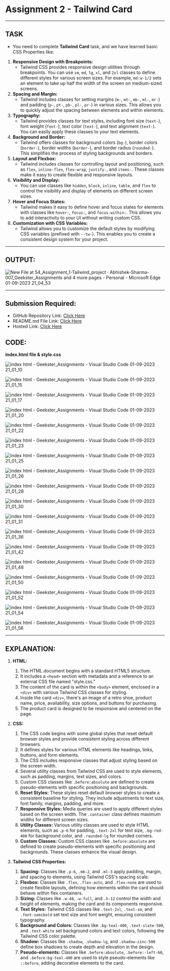 # Assignment 2 - Tailwind Card
---
## TASK 
- You need to complete **Tailwind Card** task, and we have learned basic CSS Properties like:
1. **Responsive Design with Breakpoints:**
   - Tailwind CSS provides responsive design utilities through breakpoints. You can use `sm`, `md`, `lg`, `xl`, and `2xl` classes to define different styles for various screen sizes. For example, `md:w-1/2` sets an element to take up half the width of the screen on medium-sized screens.
2. **Spacing and Margin:**
   - Tailwind includes classes for setting margins (`m-`, `mt-`, `mb-`, `ml-`, `mr-`) and padding (`p-`, `pt-`, `pb-`, `pl-`, `pr-`) in various sizes. This allows you to quickly adjust the spacing between elements and within elements.
3. **Typography:**
   - Tailwind provides classes for text styles, including font size (`text-`), font weight (`font-`), text color (`text-`), and text alignment (`text-`). You can easily apply these classes to your text elements.
4. **Background and Border:**
   - Tailwind offers classes for background colors (`bg-`), border colors (`border-`), border widths (`border-`), and border radius (`rounded-`). This simplifies the process of styling backgrounds and borders.
5. **Layout and Flexbox:**
   - Tailwind includes classes for controlling layout and positioning, such as `flex`, `inline-flex`, `flex-wrap`, `justify-`, and `items-`. These classes make it easy to create flexible and responsive layouts.
6. **Visibility and Display:**
   - You can use classes like `hidden`, `block`, `inline`, `table`, and `flex` to control the visibility and display of elements on different screen sizes.
7. **Hover and Focus States:**
   - Tailwind makes it easy to define hover and focus states for elements with classes like `hover:`, `focus:`, and `focus-within:`. This allows you to add interactivity to your UI without writing custom CSS.
8. **Customization with CSS Variables:**
   - Tailwind allows you to customize the default styles by modifying CSS variables (prefixed with `--tw-`). This enables you to create a consistent design system for your project.
---
## OUTPUT:

![New File at 54_Assignment_1-Tailwind_project · Abhishek-Sharma-007_Geekster_Assignments and 4 more pages - Personal - Microsoft​ Edge 01-09-2023 21_04_53](https://github.com/Abhishek-Sharma-007/Geekster_Assignments/assets/84591804/188b2dc6-48a2-4b36-abaf-c7b0263a4169)

---
## Submission Required:
- GitHub Repository Link: [Click Here](https://github.com/Abhishek-Sharma-007/Geekster_Assignments/tree/master/55_Assignment_2-Tailwind_Card)
- README.md File Link: [Click Here](https://github.com/Abhishek-Sharma-007/Geekster_Assignments/blob/master/55_Assignment_2-Tailwind_Card/README.md)
- Hosted Link: [Click Here](https://abhishek-sharma-007.github.io/Geekster_Assignments/55_Assignment_2-Tailwind_Card/index.html)

## CODE:
**index.html file & style.css**

![index html - Geekster_Assignments - Visual Studio Code 01-09-2023 21_01_10](https://github.com/Abhishek-Sharma-007/Geekster_Assignments/assets/84591804/cf3b0e9f-b3e9-473a-9af3-81c23eb3e4e6)

![index html - Geekster_Assignments - Visual Studio Code 01-09-2023 21_01_15](https://github.com/Abhishek-Sharma-007/Geekster_Assignments/assets/84591804/1b5558ad-7175-4ecb-8350-e0202ffe65ad)

![index html - Geekster_Assignments - Visual Studio Code 01-09-2023 21_01_17](https://github.com/Abhishek-Sharma-007/Geekster_Assignments/assets/84591804/b4a76d90-d16c-4e10-a360-07de10457fb0)

![index html - Geekster_Assignments - Visual Studio Code 01-09-2023 21_01_20](https://github.com/Abhishek-Sharma-007/Geekster_Assignments/assets/84591804/c269afb1-462a-49ba-994f-761d377278bf)

![index html - Geekster_Assignments - Visual Studio Code 01-09-2023 21_01_22](https://github.com/Abhishek-Sharma-007/Geekster_Assignments/assets/84591804/c1a4269d-56c2-4aae-b432-83a9c982853e)

![index html - Geekster_Assignments - Visual Studio Code 01-09-2023 21_01_23](https://github.com/Abhishek-Sharma-007/Geekster_Assignments/assets/84591804/a1ed13a4-676b-477c-8c10-870151bc37a8)

![index html - Geekster_Assignments - Visual Studio Code 01-09-2023 21_01_25](https://github.com/Abhishek-Sharma-007/Geekster_Assignments/assets/84591804/8e493efb-6ec3-4ad8-8df7-5e7ec6fab5ca)

![index html - Geekster_Assignments - Visual Studio Code 01-09-2023 21_01_26](https://github.com/Abhishek-Sharma-007/Geekster_Assignments/assets/84591804/446837cf-be75-4e76-b07f-5b617f356745)

![index html - Geekster_Assignments - Visual Studio Code 01-09-2023 21_01_28](https://github.com/Abhishek-Sharma-007/Geekster_Assignments/assets/84591804/6d06fdec-a46d-4512-9c48-e4c1bb2f723c)

![index html - Geekster_Assignments - Visual Studio Code 01-09-2023 21_01_30](https://github.com/Abhishek-Sharma-007/Geekster_Assignments/assets/84591804/26635014-2f82-4a65-8ac0-528e123364d6)

![index html - Geekster_Assignments - Visual Studio Code 01-09-2023 21_01_31](https://github.com/Abhishek-Sharma-007/Geekster_Assignments/assets/84591804/268f8661-131c-491c-b925-8c1717a96b0e)

![index html - Geekster_Assignments - Visual Studio Code 01-09-2023 21_01_36](https://github.com/Abhishek-Sharma-007/Geekster_Assignments/assets/84591804/06458e7c-58d4-44d1-b184-dee303ccc902)

![index html - Geekster_Assignments - Visual Studio Code 01-09-2023 21_01_42](https://github.com/Abhishek-Sharma-007/Geekster_Assignments/assets/84591804/e099ad34-2867-4ffb-b1fa-2e8d89a72359)

![index html - Geekster_Assignments - Visual Studio Code 01-09-2023 21_01_48](https://github.com/Abhishek-Sharma-007/Geekster_Assignments/assets/84591804/e13d74ce-6a0f-4c23-b73c-1e9a36e48ea1)

![index html - Geekster_Assignments - Visual Studio Code 01-09-2023 21_01_50](https://github.com/Abhishek-Sharma-007/Geekster_Assignments/assets/84591804/3bf15560-a005-48d6-be15-14044d7e38d9)

![index html - Geekster_Assignments - Visual Studio Code 01-09-2023 21_01_52](https://github.com/Abhishek-Sharma-007/Geekster_Assignments/assets/84591804/b86d2ba5-ba00-4077-8d2d-ab73b69338c7)

![index html - Geekster_Assignments - Visual Studio Code 01-09-2023 21_01_54](https://github.com/Abhishek-Sharma-007/Geekster_Assignments/assets/84591804/baecaeed-06c9-48ae-b98c-93ad0eda6d7e)

![index html - Geekster_Assignments - Visual Studio Code 01-09-2023 21_01_56](https://github.com/Abhishek-Sharma-007/Geekster_Assignments/assets/84591804/08a08b6d-43fb-494f-881b-789e1bd8ae2a)

---
## EXPLANATION:

1. **HTML:**
    1. The HTML document begins with a standard HTML5 structure.
    2. It includes a `<head>` section with metadata and a reference to an external CSS file named "style.css."
    3. The content of the card is within the `<body>` element, enclosed in a `<div>` with various Tailwind CSS classes for styling.
    4. Inside the card `<div>`, there's an image of a retro shoe, product name, price, availability, size options, and buttons for purchasing.
    5. The product card is designed to be responsive and centered on the page.

2. **CSS:**
    1. The CSS code begins with some global styles that reset default browser styles and provide consistent styling across different browsers.
    2. It defines styles for various HTML elements like headings, links, buttons, and form elements.
    3. The CSS includes responsive classes that adjust styling based on the screen width.
    4. Several utility classes from Tailwind CSS are used to style elements, such as padding, margins, text sizes, and colors.
    5. Custom CSS classes like `.before:absolute` are defined to create pseudo-elements with specific positioning and backgrounds.
    6. **Reset Styles:** These styles reset default browser styles to create a consistent baseline for styling. They include adjustments to text size, font family, margins, padding, and more.
    7. **Responsive Styles:** Media queries are used to apply different styles based on the screen width. The `.container` class defines maximum widths for different screen sizes.
    8. **Utility Classes:** Various utility classes are used to style HTML elements, such as `.p-6` for padding, `.text-2xl` for text size, `.bg-red-400` for background color, and `.rounded-lg` for rounded corners.
    9. **Custom Classes:** Custom CSS classes like `.before:absolute` are defined to create pseudo-elements with specific positioning and backgrounds. These classes enhance the visual design.

3. **Tailwind CSS Properties:**
    1. **Spacing:** Classes like `.p-6`, `.mb-2`, and `.ml-3` apply padding, margin, and spacing to elements, using Tailwind CSS's spacing scale.
    2. **Flexbox:** Classes like `.flex`, `.flex-auto`, and `.flex-none` are used to create flexible layouts, defining how elements within the card should behave within flex containers.
    3. **Sizing:** Classes like `.w-48`, `.w-full`, and `.h-12` control the width and height of elements, making the card and its components responsive.
    4. **Text Styles:** Tailwind CSS classes like `.text-2xl`, `.text-sm`, and `.font-semibold` set text size and font weight, ensuring consistent typography.
    5. **Background and Colors:** Classes like `.bg-teal-400`, `.text-slate-500`, and `.text-white` set background colors and text colors, following the Tailwind CSS color palette.
    6. **Shadow:** Classes like `.shadow`, `.shadow-lg`, and `.shadow-zinc-500` define box shadows to create depth and elevation in the design.
    7. **Pseudo-elements:** Classes like `.before:absolute`, `.before:-left-60`, and `.before:bg-teal-400` are used to style pseudo-elements like `::before`, adding decorative elements to the card.
